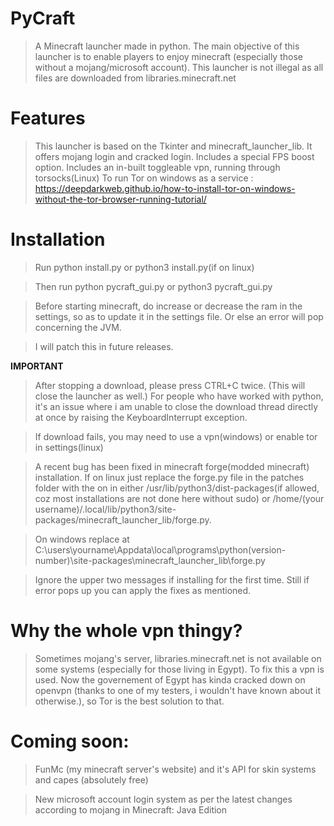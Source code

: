# PyCraft
  >A Minecraft launcher made in python.
  >The main objective of this launcher is to enable players to enjoy minecraft (especially those without a mojang/microsoft account). 
  >This launcher is not illegal as all files are downloaded from libraries.minecraft.net
  

# Features
  >This launcher is based on the Tkinter and minecraft_launcher_lib. It offers mojang login and cracked login.
  >Includes a special FPS boost option.
  >Includes an in-built toggleable vpn, running through torsocks(Linux)
  >To run Tor on windows as a service : https://deepdarkweb.github.io/how-to-install-tor-on-windows-without-the-tor-browser-running-tutorial/
  
# Installation
  >Run python install.py or python3 install.py(if on linux)
 

  >Then run python pycraft_gui.py or python3 pycraft_gui.py

  >Before starting minecraft, do increase or decrease the ram in the settings, so as to update it in the settings file. Or else an error will pop concerning the         JVM.

  > I will patch this in future releases.

**IMPORTANT**
  >After stopping a download, please press CTRL+C twice. (This will close the launcher as well.)
  >For people who have worked with python, it's an issue where i am unable to close the download thread directly at once by raising the KeyboardInterrupt exception.

  >If download fails, you may need to use a vpn(windows) or enable tor in settings(linux)

  >A recent bug has been fixed in minecraft forge(modded minecraft) installation. If on linux just replace the forge.py file in the patches folder with the on in       either /usr/lib/python3/dist-packages(if allowed, coz most installations are not done here without sudo) or 
    /home/(your username)/.local/lib/python3/site-packages/minecraft_launcher_lib/forge.py.
  
  >On windows replace at C:\users\yourname\Appdata\local\programs\python(version-number)\site-packages\minecraft_launcher_lib\forge.py
  
  >Ignore the upper two messages if installing for the first time. Still if error pops up you can apply the fixes as mentioned.

# Why the whole vpn thingy?
  >Sometimes mojang's server, libraries.minecraft.net is not available on some systems (especially for those living in Egypt). To fix this a vpn is used. Now the 
   governement of Egypt has kinda cracked down on openvpn (thanks to one of my testers, i wouldn't have known about it otherwise.), so Tor is the best solution to      that.

# Coming soon:
  >FunMc (my minecraft server's website) and it's API for skin systems and capes (absolutely free)
  
  >New microsoft account login system as per the latest changes according to mojang in Minecraft: Java Edition
